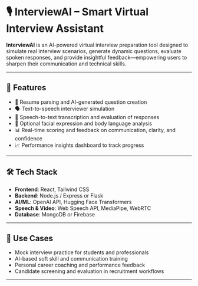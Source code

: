 # 🎙️ InterviewAI – Smart Virtual Interview Assistant

**InterviewAI** is an AI-powered virtual interview preparation tool designed to simulate real interview scenarios, generate dynamic questions, evaluate spoken responses, and provide insightful feedback—empowering users to sharpen their communication and technical skills.

---

## 🚀 Features

- 📄 Resume parsing and AI-generated question creation  
- 🗣️ Text-to-speech interviewer simulation  
- 🎤 Speech-to-text transcription and evaluation of responses  
- 🎥 Optional facial expression and body language analysis  
- 📊 Real-time scoring and feedback on communication, clarity, and confidence  
- 📈 Performance insights dashboard to track progress

---

## 🛠️ Tech Stack

- **Frontend**: React, Tailwind CSS  
- **Backend**: Node.js / Express or Flask  
- **AI/ML**: OpenAI API, Hugging Face Transformers  
- **Speech & Video**: Web Speech API, MediaPipe, WebRTC  
- **Database**: MongoDB or Firebase

---

## 🎯 Use Cases

- Mock interview practice for students and professionals  
- AI-based soft skill and communication training  
- Personal career coaching and performance feedback  
- Candidate screening and evaluation in recruitment workflows

---
